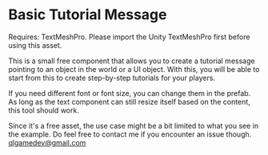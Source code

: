 # Basic Tutorial Message

Requires: TextMeshPro. Please import the Unity TextMeshPro first before using this asset.

This is a small free component that allows you to create a tutorial message pointing to an object in the world or a UI object. With this, you will be able to start from this to create step-by-step tutorials for your players.

If you need different font or font size, you can change them in the prefab. As long as the text component can still resize itself based on the content, this tool should work.



Since it's a free asset, the use case might be a bit limited to what you see in the example. Do feel free to contact me if you encounter an issue though. qlgamedev@gmail.com 
